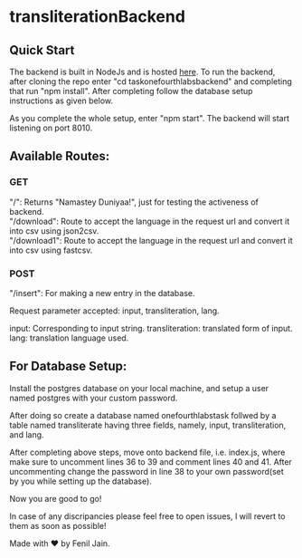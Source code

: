 # transliterationBackend

## Quick Start

The backend is built in NodeJs and is hosted [here](https://obscure-gorge-36873.herokuapp.com/). To run the backend, after cloning the repo enter "cd taskonefourthlabsbackend" and completing that run "npm install". After completing follow the database setup instructions as given below.

As you complete the whole setup, enter "npm start". The backend will start listening on port 8010.

## Available Routes:

### GET

"/": Returns "Namastey Duniyaa!", just for testing the activeness of backend.<br />
"/download": Route to accept the language in the request url and convert it into csv using json2csv.<br />
"/download1": Route to accept the language in the request url and convert it into csv using fastcsv.<br />

### POST

"/insert": For making a new entry in the database.

Request parameter accepted: input, transliteration, lang.

input: Corresponding to input string.
transliteration: translated form of input. 
lang: translation language used.

## For Database Setup:

Install the postgres database on your local machine, and setup a user named postgres with your custom password.

After doing so create a database named onefourthlabstask follwed by a table named transliterate having three fields, namely, input, transliteration, and lang.

After completing above steps, move onto backend file, i.e. index.js, where make sure to uncomment lines 36 to 39 and comment lines 40 and 41. After uncommenting change the password in line 38 to your own password(set by you while setting up the database).

Now you are good to go!

In case of any discripancies please feel free to open issues, I will revert to them as soon as possible!

Made with :heart: by Fenil Jain.
